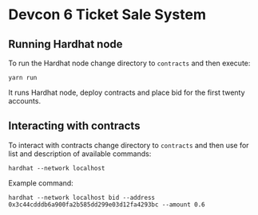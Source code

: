 # Devcon 6 Ticket Sale System

## Running Hardhat node
To run the Hardhat node change directory to `contracts` and then execute:
```shell
yarn run
```
It runs Hardhat node, deploy contracts and place bid for the first twenty accounts.

## Interacting with contracts
To interact with contracts change directory to `contracts` and then use for list and description of available commands:
```shell
hardhat --network localhost
```

Example command:
```shell
hardhat --network localhost bid --address 0x3c44cdddb6a900fa2b585dd299e03d12fa4293bc --amount 0.6
```


